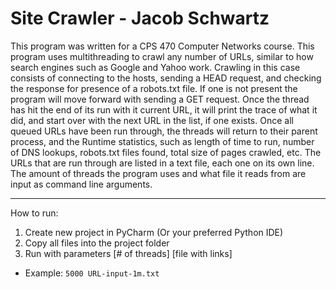 Site Crawler - Jacob Schwartz
=====

This program was written for a CPS 470 Computer Networks course. This program uses multithreading to crawl any number of URLs, similar to how search engines such as Google and Yahoo work. Crawling in this case consists of connecting to the hosts, sending a HEAD request, and checking the response for presence of a robots.txt file. If one is not present the program will move forward with sending a GET request. Once the thread has hit the end of its run with it current URL, it will print the trace of what it did, and start over with the next URL in the list, if one exists. Once all queued URLs have been run through, the threads will return to their parent process, and the Runtime statistics, such as length of time to run, number of DNS lookups, robots.txt files found, total size of pages crawled, etc. The URLs that are run through are listed in a text file, each one on its own line. The amount of threads the program uses and what file it reads from are input as command line arguments.

-----

How to run:
1. Create new project in PyCharm (Or your preferred Python IDE)
2. Copy all files into the project folder
3. Run with parameters [# of threads] [file with links]
  - Example: `5000 URL-input-1m.txt`
  
